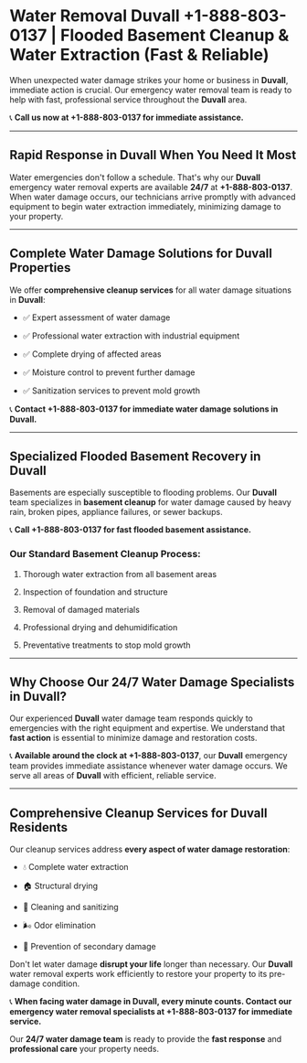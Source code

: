 # Water Removal Duvall +1-888-803-0137 | Flooded Basement Cleanup & Water Extraction (Fast & Reliable)

When unexpected water damage strikes your home or business in **Duvall**, immediate action is crucial. Our emergency water removal team is ready to help with fast, professional service throughout the **Duvall** area. 

📞 **Call us now at +1-888-803-0137 for immediate assistance.**

---

## Rapid Response in Duvall When You Need It Most

Water emergencies don't follow a schedule. That's why our **Duvall** emergency water removal experts are available **24/7** at **+1-888-803-0137**. When water damage occurs, our technicians arrive promptly with advanced equipment to begin water extraction immediately, minimizing damage to your property.

---

## Complete Water Damage Solutions for Duvall Properties

We offer **comprehensive cleanup services** for all water damage situations in **Duvall**:

- ✅ Expert assessment of water damage  
- ✅ Professional water extraction with industrial equipment  
- ✅ Complete drying of affected areas  
- ✅ Moisture control to prevent further damage  
- ✅ Sanitization services to prevent mold growth  

📞 **Contact +1-888-803-0137 for immediate water damage solutions in Duvall.**

---

## Specialized Flooded Basement Recovery in Duvall

Basements are especially susceptible to flooding problems. Our **Duvall** team specializes in **basement cleanup** for water damage caused by heavy rain, broken pipes, appliance failures, or sewer backups. 

📞 **Call +1-888-803-0137 for fast flooded basement assistance.**

### Our Standard Basement Cleanup Process:
1. Thorough water extraction from all basement areas  
2. Inspection of foundation and structure  
3. Removal of damaged materials  
4. Professional drying and dehumidification  
5. Preventative treatments to stop mold growth  

---

## Why Choose Our 24/7 Water Damage Specialists in Duvall?

Our experienced **Duvall** water damage team responds quickly to emergencies with the right equipment and expertise. We understand that **fast action** is essential to minimize damage and restoration costs.

📞 **Available around the clock at +1-888-803-0137**, our **Duvall** emergency team provides immediate assistance whenever water damage occurs. We serve all areas of **Duvall** with efficient, reliable service.

---

## Comprehensive Cleanup Services for Duvall Residents

Our cleanup services address **every aspect of water damage restoration**:

- 💧 Complete water extraction  
- 🏠 Structural drying  
- 🧼 Cleaning and sanitizing  
- 🌬️ Odor elimination  
- 🚫 Prevention of secondary damage  

Don't let water damage **disrupt your life** longer than necessary. Our **Duvall** water removal experts work efficiently to restore your property to its pre-damage condition.

📞 **When facing water damage in Duvall, every minute counts. Contact our emergency water removal specialists at +1-888-803-0137 for immediate service.**

Our **24/7 water damage team** is ready to provide the **fast response** and **professional care** your property needs.